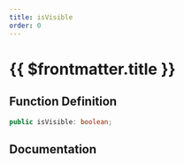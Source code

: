 ```yaml
---
title: isVisible
order: 0
---
```


# {{ $frontmatter.title }}

## Function Definition

```ts
public isVisible: boolean;
```

## Documentation

<!--@include: ./parts/isVisible.md-->
